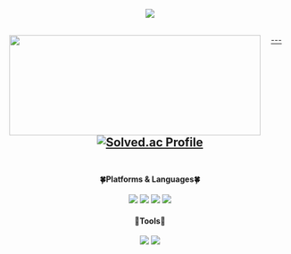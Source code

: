 

<!-- ![header](https://capsule-render.vercel.app/api?type=wave&color=bde0fe&height=200&section=header&text=YounYeong%20Lee&fontSize=50) -->

<div align="center">
 
 <a href="https://hits.seeyoufarm.com"><img src="https://hits.seeyoufarm.com/api/count/incr/badge.svg?url=https%3A%2F%2Fgithub.com%2Fyounyeong1115%2Fhit-counter&count_bg=%23FFA9C7&title_bg=%23FDC8C8&icon=&icon_color=%23141313&title=%F0%9F%8C%B7&edge_flat=false"/>
  
<br>
---
<img align="left" src='https://user-images.githubusercontent.com/92067780/212530496-83682128-093f-43ef-a737-d4b343cd6778.gif' height="180" width="450">
 
[![Solved.ac Profile](http://mazassumnida.wtf/api/generate_badge?boj=isk7659)](https://solved.ac/isk7659) 
<br>
<br>
---

  
 </div> 
 
 <div align = "center">
<!--## 🔎Tech Stack🔍 -->
  
  #### 🍀Platforms & Languages🍀
  <img src="https://img.shields.io/badge/JavaScript-F7DF1E?style=flat-square&logo=JavaScript&logoColor=white"/>
  <img src="https://img.shields.io/badge/Java-007396?style=flat-square&logo=java&logoColor=white"/>
  <img src="https://img.shields.io/badge/HTML-E34F26?style=flat-square&logo=HTML5&logoColor=white"/>
  <img src="https://img.shields.io/badge/CSS-1572B6?style=flat-square&logo=CSS3&logoColor=white"/>
  
  #### 🔨Tools🔨
 <img src="https://img.shields.io/badge/Visual Studio Code-007ACC?style=flat-square&logo=Visual Studio Code&logoColor=white"/>
 <img src="https://img.shields.io/badge/Eclipse-2C2255?style=flat-square&logo=Eclipse IDE&logoColor=white"/>
 
</div> 


 <!-- <div style="width:200px; height:150px; border:1px solid green; float:left;">
<img align="right" src='https://user-images.githubusercontent.com/92067780/214249000-afa992cb-3af9-441f-89a1-7b17e344c7af.gif' height="100" width="100"> 
[![younyeong's GitHub stats](https://github-readme-stats.vercel.app/api?username=younyeong1115)](https://github.com/younyeong1115/github-readme-stats)
<!-- <img src="http://mazandi.herokuapp.com/api?handle={isk7659}&theme=cold"/>-->
</div>
